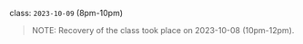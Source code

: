 
class: `2023-10-09` (8pm-10pm)

> NOTE:
> Recovery of the class took place on 2023-10-08 (10pm-12pm).
